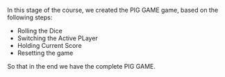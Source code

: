 In this stage of the course, we created the PIG GAME game, based on the following steps:

- Rolling the Dice
- Switching the Active PLayer
- Holding Current Score
- Resetting the game

So that in the end we have the complete PIG GAME.

